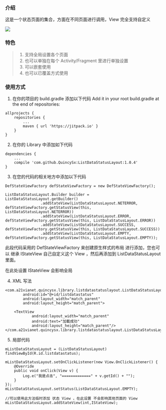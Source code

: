 ### 介绍
这是一个状态页面的集合，方面在不同页面进行调用，View 完全支持自定义
    
![](demodata/example1.gif)

### 特色
> 1. 支持全局设置各个页面
> 1. 也可以单独在每个 Activity/Fragment 里进行单独设置
> 1. 可以嵌套使用
> 1. 也可以已覆盖方式使用
      
### 使用方式
1. 在你的项目的 build.gradle 添加以下代码
Add it in your root build.gradle at the end of repositories:
```
allprojects {
	repositories {
		...
		maven { url 'https://jitpack.io' }
	}
}
```

2. 在你的 Library 中添加如下代码
```
dependencies {
	...
	compile 'com.github.QuincySx:ListDataStatusLayout:1.0.4'
}
```

3. 在您的代码的相关地方中添加以下代码

```
DefStateViewFactory defStateViewFactory = new DefStateViewFactory();

ListDataStatusLayout.Builder builder = ListDataStatusLayout.getBuilder()
                .addStateView(ListDataStatusLayout.NETERROR, defStateViewFactory.getStatusView(this, ListDataStatusLayout.NETERROR))
                .addStateView(ListDataStatusLayout.ERROR, defStateViewFactory.getStatusView(this, ListDataStatusLayout.ERROR))
                .addStateView(ListDataStatusLayout.SUCCESS, defStateViewFactory.getStatusView(this, ListDataStatusLayout.SUCCESS))
                .addStateView(ListDataStatusLayout.EMPTY, defStateViewFactory.getStatusView(this, ListDataStatusLayout.EMPTY));
```
此段代码采用的 DefStateViewFactory 来创建原生样式的布局 进行添加，您也可以 继承 IStateView 自己自定义这个 View ，然后再添加到 ListDataStatusLayout 里面。

在此处设置 IStateView 会影响全局

4. XML 写法

```
<com.a21vianet.quincysx.library.listdatastatuslayout.ListDataStatusLayout
        android:id="@+id/listdatastatus"
        android:layout_width="match_parent"
        android:layout_height="match_parent">

    <TextView
            android:layout_width="match_parent"
            android:text="加載成功"
            android:layout_height="match_parent"/>
</com.a21vianet.quincysx.library.listdatastatuslayout.ListDataStatusLayout>

```

5. 局部代码

```
mListDataStatusLayout = (ListDataStatusLayout) findViewById(R.id.listdatastatus);

mListDataStatusLayout.setOnClickListener(new View.OnClickListener() {
    @Override
    public void onClick(View v) {
        Log.e("我是点击", "=============" + v.getId() + "");
    }
});
mListDataStatusLayout.setStatus(ListDataStatusLayout.EMPTY);
        
//可以使用此方法临时添加 状态 View ，在此设置 不会影响其他页面的 View
mListDataStatusLayout.addStateView(int,IStateView);
```
